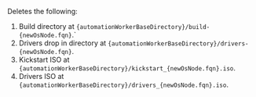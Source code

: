 Deletes the following:
1. Build directory at `{automationWorkerBaseDirectory}/build-{newOsNode.fqn}`.`
2. Drivers drop in directory at `{automationWorkerBaseDirectory}/drivers-{newOsNode.fqn}`.
3. Kickstart ISO at `{automationWorkerBaseDirectory}/kickstart_{newOsNode.fqn}.iso`.
4. Drivers ISO at `{automationWorkerBaseDirectory}/drivers_{newOsNode.fqn}.iso`.